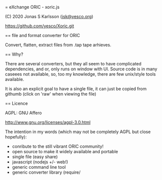 = eXchange ORIC - xoric.js

(C) 2020 Jonas S Karlsson (jsk@yesco.org)

https://github.com/yesco/Xoric.git

== file and format converter for ORIC

Convert, flatten, extract files from .tap tape arhieves.

== Why?

There are several converters, but they all seem to have complicated dependencies, and or, only runs on window with UI. Source code is in many caseees not available, so, too my knowledge, there are few unix/style tools available.

It is also an explicit goal to have a single file, it can just be copied from githumb (click on 'raw' when viewing the file)

== Licence

AGPL: GNU Affero

http://www.gnu.org/licenses/agpl-3.0.html

The intention in my words (which may not be completely AGPL but close hopefully):

- conribute to the still vibrant ORIC community!
- open source to make it widely available and portable
- single file (easy share)
- javascript (nodejs +/- web!)
- generic command line tool
- generic converter library (require/<script>)
- please share back changes to the tool, if modified, contributions welcome
- fun, fun, and more fun!
- *NOTE:* AGPL *does* require changes to the tool/file to be contributed back (shared) even if running as web-service and not distributing (major diff from GPL).

== Dependencies

It only depends on node(js), and only uses require('fs').

= description

   node xoric -h	# gives ==>
   
<pre>
eXchange ORIC - xoric.js
          eXchange ORIC - xoric.js

 (C) 2020 Jonas S Karlsson (jsk@yesco.org)

    file and format converter for ORIC

==========================================
Usage: node xoric.js FMTLIST FILE ...
 
-h	print help to stderr
-dDIR	change default directory (OUT)
-oNAME	new name for last file
-ONAME	output all (tap?) to one file
        (if "xoric DIR/* -ODIR.tap" remove DIR from file names_
-q	quiet, no info output on stderr
-v      more verbose (default 1)
-v -v ... even more (up to 3/4)

FUNCTIONS

- BAS2BAC: convert from BAS to BAC (tokenized)
- BAC2BAS: convert from BAC to BAS (text from tokenized)
- TXT2NUM: convert from TXT to NUM (number lines of plaintext! == poor mans ORIC text editor? 'UNM' to undo)
- TXT2HEX: convert TXT to HEX
- TXT2B64: convert TXT to B64
- TAP2DIR: list meta info from TAP files as DIR (actually just prints JSON-haha!)
- TAP2NEW: extract NEW files from .tap-file in OUT directory (-dDIR)
- TAP2NEW: extract files from several .tap-files
- TAP2TAP: extract files from several .tap-files and put together in one tap file! (ok, easier to just concatenate files yourself..., lol)
- RAW2TAP: convert a bunch of files (DIR/* ?) to a single .tap-file

CAVEAT
  totally untested on actual ORIC ;-)

  feel free to send patches!

FILE
  filename (oric accepts upto 15 chars)

  FOO		- file to read from
  FOO.BAS,AUTO  - mark it to be AUTO loaded
		  (if written out/.tap)
  foo.o,A4#300	- load machine code in page 3
  foo.o,AUTO,A. - -"-, and mark it to be called
  big.txt,A..,E. - if E-A+1 < len(big.txt) trunc!

 (Note: file names are created with ,AUTO,E.. etc if needed (not basic) when extracted from .tap-files)

FMTLIST
  comma(or 2)-separated list formats:

  (input/outout)
    raw = byte array
    hex = hexify bytes in
    b64 = base64 encoding
    txt = string
    bas = string
    bac = ORIC BASIC tokenized
    tap = ORIC .tap (archieve)
    fil = fil(e) object (as below)
    new = create new files (from tap)

  (specific for output)
    dir = [fil, ...] ('json' output from tap)
    new = create new files (from tap)
    num = string (NUMber text lines, see -n)
    unm = string (UNuMber text lines)

  (unsupported)
    dir = [fil, ...]

EXAMPLES
  (default prints to stdout)

  (hex and b64 (base64))
node xoric txt2hex dump.mem > dump.hex # hexdump
node xoric hex2txt dump.hex > dump.mem # 'unhex
node xoric txt2hex dump.hex > dump.2hx # 2xhex

  (NOP)
node xoric hex2hex fil
node xoric XXX2XXX fil

  (make .tap)
node xoric txt2tap a b c > abc.tap   # tap-archieve
node xoric txt2tap a b c -Oabc.tap # tap-archieve
node xoric tap2dir a b c     # "json" dir list
node xoric tap2txt abc.tap   # print a b c stdout
node xoric tap2new           # create files OUT/a OUT/b OUT/c
node xoric tap2new -Dtmp     # create files tmp/a tmp/b tmp/c

  (merge .tap archieves)
node xoric tap2tap a.tap b.tap -Oa.tap

  (make tap from directory)
node xoric Games/* -OGamees.tap" # remove 'Games'rom file names

---
Usage: node xoric.js FMTLIST FILE ...
</pre>



